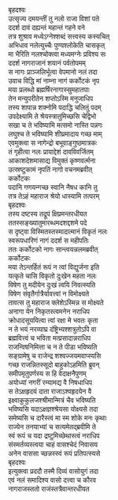 बृहदश्वः  
उत्सृज्य दमयन्तीं तु नलो राजा विशां पते  
ददर्श दावं दह्यन्तं महान्तं गहने वने  
तत्र शुश्राव मध्येऽग्नेश्शब्दं सत्त्वस्य कस्यचित्  
अभिधाव नलेत्युच्चैः पुण्यश्लोकेति चासकृत्  
मा भैरिति नलश्चोक्त्वा मध्यमग्नेः प्रविश्य सः  
ददर्श नागराजानं शयानं पर्वतोपमम्  
स नागः प्राञ्जलिर्भूत्वा वेपमानो नलं तदा  
उवाच विद्धि मां नाम्ना नागं कर्कोटकं नृप  
मया प्रलब्धो ब्रह्मर्षिरनागास्सुमहातपाः  
तेन मन्युपरीतेन शप्तोऽस्मि मनुजाधिप  
तस्य शापान्न शक्नोमि पदाद्धि चलितुं पदम्  
उपदेक्ष्यामि ते श्रेयस्त्रातुमिच्छसि चेद्विभो  
सखा च ते भविष्यामि मत्समो नास्ति पन्नगः  
लघुश्च ते भविष्यामि शीघ्रमादाय गच्छ माम्  
एवमुक्त्वा स नागेन्द्रो बभूवाङ्गुष्ठमात्रकः  
तं गृहीत्वा नलः प्रायाद्देशं दावविवर्जितम्  
आकाशदेशमासाद्य विमुक्तं कृष्णवर्त्मना  
उत्स्रष्टुकामं नृपतिं नागो वचनमब्रवीत्  
कर्कोटकः  
पदानि गणयन्गच्छ स्वानि नैषध कानि तु  
तत्र तेऽहं महाराज श्रेयो धास्यामि तत्परम्  
बृहदश्वः  
तस्य दष्टस्य तद्रूपं क्षिप्रमन्तरधीयत  
ततस्सङ्ख्यातुमारब्धमदशद्दशमे पदे  
स दृष्ट्वा विस्मितस्तस्मादात्मानं विकृतं नलः  
स्वरूपधारिणं नागं ददर्श स महीपतिः  
ततः कर्कोटको नागः सान्त्वयन्नलमब्रवीत्  
कर्कोटकः  
मया तेऽन्तर्हितं रूपं न त्वां विद्युर्जना इति  
यत्कृते चासि विकृतो दुःखेन महता नलः  
विषेण तु मदीयेन दुःखं त्वयि निवत्स्यति  
विषेण संवृतैर्गात्रैर्यावत्त्वां न विमोक्ष्यते  
तावत्स तु महाराज क्लेशेऽस्मिन्न स मोक्ष्यते  
अनागा येन निकृतस्त्वमनेन नराधिप  
क्रोधादसूययित्वा त्वां रक्षा मे भवतः कृता  
न ते भयं नरव्याघ्र दंष्ट्रिभ्यश्शत्रुतोऽपि वा  
ब्रह्मवित्त्वं च भविता मत्प्रसादान्नराधिप  
राजन्विषनिमित्ता च न ते पीडा भविष्यति  
सङ्ग्रामेषु च राजेन्द्र शश्वज्जयमवाप्स्यसि  
गच्छ राजन्नितस्सूदो बाहुकोऽहमिति ब्रुवन्  
समीपमृतुपर्णस्य स हि वेदाक्षनैपुणम्  
अयोध्यां नगरीं रम्यामद्य वै निषधाधिप  
स तेऽक्षहृदयं दाता राजाऽश्वहृदयेन वै  
इक्ष्वाकुकुलजश्श्रीमान्मित्रं चैव भविष्यति  
भविष्यसि यदाऽक्षज्ञश्श्रेयसा योक्ष्यसे तदा  
समेष्यसि च दारैस्त्वं मा स्म शोके मनः कृथाः  
राज्येन तनयाभ्यां च सत्यमेतद्ब्रवीमि ते  
स्वं रूपं च यदा द्रष्टुमिच्छेथास्त्वं नराधिप  
संस्मर्तव्यस्त्वया चाहं वासश्चेदं निवासय  
अनेन वाससा च्छन्नस्स्वं रूपं प्रतिपत्स्यसे  
बृहदश्वः  
इत्युक्त्वा प्रददौ तस्मै दिव्यं वासोयुगं तदा  
एवं नलं समादिश्य वासो दत्त्वा च कौरव  
नागराजस्ततो राजंस्तत्रैवान्तरधीयत  
